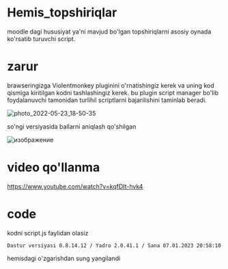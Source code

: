 # Hemis_topshiriqlar
moodle dagi hususiyat ya'ni mavjud bo'lgan topshiriqlarni asosiy oynada ko'rsatib turuvchi script.

# zarur
brawseringizga Violentmonkey pluginini o'rnatishingiz kerek va uning kod qismiga kiritilgan kodni tashlashingiz kerek.
bu plugin script manager bo'lib foydalanuvchi tamonidan turlihil scriptlarni bajarilishini taminlab beradi.

![photo_2022-05-23_18-50-35](https://user-images.githubusercontent.com/33910784/169835283-4b1f384a-83ca-435b-8633-dd71e3647429.jpg)

so'ngi versiyasida ballarni aniqlash qo'shilgan

![изображение](https://user-images.githubusercontent.com/33910784/209671505-10791210-54ba-4279-8386-0b8e1a93ab60.png)

# video qo'llanma

https://www.youtube.com/watch?v=kqfDIt-hvk4

# code
kodni script.js faylidan olasiz

```
Dastur versiyasi 0.8.14.12 / Yadro 2.0.41.1 / Sana 07.01.2023 20:58:10 
```

hemisdagi o'zgarishdan sung yangilandi
